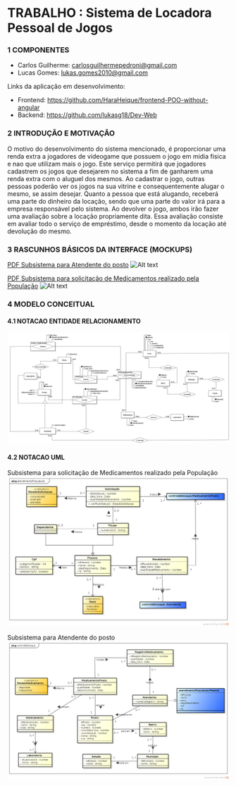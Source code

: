 # TRABALHO : Sistema de Locadora Pessoal de Jogos

### 1	COMPONENTES<br>
* Carlos Guilherme: carlosguilhermepedroni@gmail.com
* Lucas Gomes: lukas.gomes2010@gmail.com


Links da aplicação em desenvolvimento:
* Frontend: https://github.com/HaraHeique/frontend-POO-without-angular
* Backend: https://github.com/lukasg18/Dev-Web

### 2	INTRODUÇÃO E MOTIVAÇÃO<br>
O motivo do desenvolvimento do sistema mencionado, é proporcionar uma renda extra a jogadores de videogame que possuem o jogo em midia fisica e nao que utilizam mais o jogo.
Este serviço permitirá que jogadores cadastrem os jogos que desejarem no sistema a fim de ganharem uma renda extra com o aluguel dos mesmos. Ao cadastrar o jogo, outras pessoas poderão ver os jogos na sua vitrine e consequentemente alugar o mesmo, se assim desejar. 
Quanto a pessoa que está alugando, receberá uma parte do dinheiro da locação, sendo que uma parte do valor irá para a empresa responsável pelo sistema.
Ao devolver o jogo, ambos irão fazer uma avaliação sobre a locação propriamente dita. Essa avaliação consiste em avaliar todo o serviço de empréstimo, desde o momento da locação até devolução do mesmo.


### 3	RASCUNHOS BÁSICOS DA INTERFACE (MOCKUPS)<br>

[PDF Subsistema para Atendente do posto](https://github.com/lukasg18/Topicos-Trabalho-BD2/blob/master/Prot%C3%B3tipos/Atendente%20Web.pdf)
![Alt text](https://raw.githubusercontent.com/lukasg18/Topicos-Trabalho-BD2/master/Imagens/Prot%C3%B3tipos/Atendimento_posto.png)

[PDF Subsistema para solicitação de Medicamentos realizado pela População](https://github.com/lukasg18/Topicos-Trabalho-BD2/blob/master/Prot%C3%B3tipos/Popula%C3%A7%C3%A3o%20WebSite.pdf)
![Alt text](https://raw.githubusercontent.com/lukasg18/Topicos-Trabalho-BD2/master/Imagens/Prot%C3%B3tipos/Atendimento_populacao.png)

### 4	MODELO CONCEITUAL<br>
#### 4.1 NOTACAO ENTIDADE RELACIONAMENTO
![Alt text](https://raw.githubusercontent.com/lukasg18/Topicos-Trabalho-BD2/master/Imagens/Modelos/Modelo_Conceitual.png)
    
#### 4.2 NOTACAO UML

Subsistema para solicitação de Medicamentos realizado pela População
![Alt text](https://raw.githubusercontent.com/lukasg18/Topicos-Trabalho-BD2/master/Imagens/Modelos/Diagrama_classes_projeto_AtendimentoPopulacao.png)

Subsistema para Atendente do posto
![Alt text](https://raw.githubusercontent.com/lukasg18/Topicos-Trabalho-BD2/master/Imagens/Modelos/Diagrama_classes_projeto_ControleEstoque.png)


